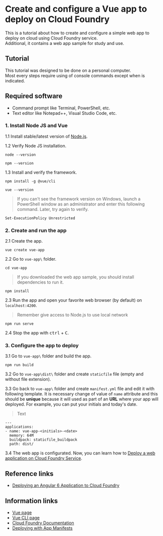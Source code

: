 # Create and configure a Vue app to deploy on Cloud Foundry
This is a tutorial about how to create and configure a simple web app to deploy on cloud using Cloud Foundry service.<br>
Additional, it contains a web app sample for study and use.

## Tutorial
This tutorial was designed to be done on a personal computer. <br> 
Most every steps require using of console commands except when is indicated.

## Required software
* Command prompt like Terminal, PowerShell, etc.
* Text editor like Notepad++, Visual Studio Code, etc.

### 1. Install Node JS and Vue
1.1 Install stable/latest version of [Node.js](https://nodejs.org/en/).

1.2 Verify Node JS installation.
```
node --version
```
```
npm --version
```

1.3 Install and verify the framework.
```
npm install -g @vue/cli
```
```
vue --version
```

> If you can't see the framework version on Windows, launch a PowerShell window as an administrator and enter this following command. Later, try again to verify.
```
Set-ExecutionPolicy Unrestricted
```

### 2. Create and run the app
2.1 Create the app.
```
vue create vue-app
```

2.2 Go to `vue-app\` folder.
```
cd vue-app
```

> If you downloaded the web app sample, you should install dependencies to run it.
```
npm install
```

2.3 Run the app and open your favorite web browser (by default) on `localhost:4200`.
> Remember give access to Node.js to use local network 
```
npm run serve
```

2.4 Stop the app with <kbd>ctrl</kbd> + <kbd>C</kbd>.

### 3. Configure the app to deploy
3.1 Go to `vue-app\` folder and build the app.
```
npm run build
```

3.2  Go to `vue-app\dist\` folder and create `staticfile` file (empty and without file extension).

3.3 Go back to `vue-app\` folder and create `manifest.yml` file and edit it with following template. It is necessary change of value of `name` attribute and this should be **unique** because it will used as part of an **URL** where your app will deployed. For example, you can put your initials and today's date.
> Text 
```
---
applications:
- name: vue-app-<initials>-<date>
  memory: 64M
  buildpack: staticfile_buildpack
  path: dist/
```

3.4 The web app is configurated. Now, you can learn how to [Deploy a web application on Cloud Foundry Service](https://github.com/afforeroc/deploy-on-cloudfoundry).

## Reference links
* [Deploying an Angular 6 Application to Cloud Foundry](https://dzone.com/articles/deploying-angular-6-application-to-cloud-foundry)

## Information links
* [Vue page](https://vuejs.org/)
* [Vue CLI page](https://cli.vuejs.org/)
* [Cloud Foundry Documentation](https://docs.cloudfoundry.org/) 
* [Deploying with App Manifests](https://docs.cloudfoundry.org/devguide/deploy-apps/manifest.html)
